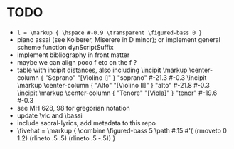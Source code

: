 # TODO

- `l = \markup { \hspace #-0.9 \transparent \figured-bass 0 }`
- piano assai (see Kolberer, Miserere in D minor); or implement general scheme function dynScriptSuffix
- implement bibliography in front matter
- maybe we can align poco f etc on the f ?
- table with incipit distances, also including
  \incipit \markup \center-column { "Soprano" "[Violino I]" } "soprano" #-21.3 #-0.3
  \incipit \markup \center-column { "Alto" "[Violino II]" } "alto" #-21.8 #-0.3
  \incipit \markup \center-column { "Tenore" "[Viola]" } "tenor" #-19.6 #-0.3
- see MH 628, 98 for gregorian notation
- update \vlc and \bassi
- include sacral-lyrics, add metadata to this repo
- \fivehat = \markup {
  \combine
  \figured-bass 5
  \path #.15 #'(
    (rmoveto 0 1.2)
    (rlineto .5 .5)
    (rlineto .5 -.5))
}

